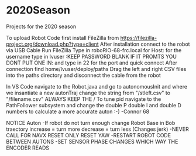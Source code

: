 # 2020Season
Projects for the 2020 season


To upload Robot Code first install FileZilla from https://filezilla-project.org/download.php?type=client
After installation connect to the robot via USB Cable
Run FileZilla Type in roboRIO-68-frc.local for Host: for the username type in lvuser :KEEP PASSWORD BLANK IF IT PROMTS YOU DONT PUT ONE IN: and type in 22 for the port and quick connect
After connection find home/lvuser/deploy/paths
Drag the left and right CSV files into the paths directory and disconnect the cable from the robot

In VS Code navigate to the Robot.java and go to autonomousInit and where we insantiate a new autonTraj change the string from "/stleft.csv" to "/filename.csv" ALWAYS KEEP THE /
To tune pid navigate to the PathFollower subsystem and change the double P double I and double D numbers to calculate a more accurate auton :-)
-Connor 68


NOTICE
Auton
-If robot do not turn enough change Robot Base in Bob traectory
increase = turn more decrease = turn less (Changes jerk)
-NEVER CALL FOR NAVX RESET ONLY RESET YAW
-RESTART ROBOT CODE BETWEEN AUTONS
-SET SENSOR PHASE CHANGES WHICH WAY THE ENCODER READS

